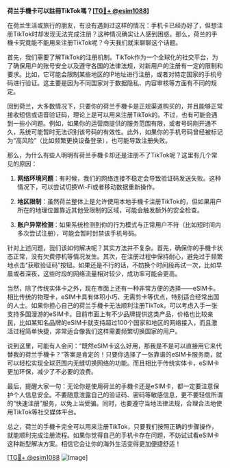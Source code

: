 **荷兰手機卡可以註冊TikTok嗎？[[TG💪+ @esim1088](https://t.me/s/esim1088)]**

在荷兰生活或旅行的朋友，有没有遇到过这样的情况：手机卡已经办好了，但想注册TikTok时却发现无法完成注册？这种情况确实让人感到困惑。那么，荷兰的手機卡究竟能不能用来注册TikTok呢？今天我们就来聊聊这个话题。

首先，我们需要了解TikTok的注册机制。TikTok作为一个全球化的社交平台，为了确保用户的账号安全以及遵守各国的法律法规，对新用户的注册有一定的限制和要求。比如，它可能会限制某些地区的IP地址进行注册，或者对特定国家的手机号码进行验证。这主要是因为不同国家对于数据隐私、内容审核等方面有不同的规定。

回到荷兰，大多数情况下，只要你的荷兰手機卡是正规渠道购买的，并且能够正常接收短信或语音验证码，理论上是可以用来注册TikTok的。不过，也有可能会遇到一些小问题。例如，如果你的运营商提供的服务范围有限，或者号码刚开通不久，系统可能暂时无法识别该号码的有效性。此外，如果你的手机号码曾经被标记为“高风险”（比如频繁更换设备登录），也可能导致注册失败。

那么，为什么有些人明明有荷兰手機卡却还是注册不了TikTok呢？这里有几个常见的原因：

1. **网络环境问题**：有时候，我们的网络连接不稳定会导致验证码发送失败。这种情况下，可以尝试切换Wi-Fi或者移动数据重新操作。
   
2. **地区限制**：虽然荷兰整体上是允许使用本地手機卡注册TikTok的，但如果用户所在的地理位置靠近其他受限制的区域，可能会触发额外的安全检查。
   
3. **账户异常检测**：如果系统检测到你的行为模式与正常用户不符（比如短时间内多次尝试注册），可能会暂时封禁该手机号码。

针对上述问题，我们该如何解决呢？其实方法并不复杂。首先，确保你的手機卡状态正常，没有欠费停机等情况发生。其次，在注册过程中保持耐心，避免过于频繁地点击“获取验证码”按钮。如果还是不行的话，不妨换个时间段再试一次，比如早晨或者深夜，这些时段的网络流量相对较少，成功率可能会更高。

当然，除了传统实体卡之外，现在市面上还有一种非常方便的选择——eSIM卡。相比传统的物理卡，eSIM卡具有体积小巧、无需剪卡等优点，特别适合经常出国的人士。如果你担心自己的荷兰手機卡无法顺利注册TikTok，可以考虑入手一张支持多国漫游的eSIM卡。目前市面上有不少品牌提供这类产品，价格也比较亲民，比如某知名品牌的eSIM卡就支持超过100个国家和地区的网络接入，而且激活过程简单快捷，非常适合像我们这样需要频繁切换国家的用户。

说到这里，可能有人会问：“既然eSIM卡这么好用，那我是不是可以直接用它来代替我的荷兰手機卡？”答案是肯定的！只要你选择了一张靠谱的eSIM卡服务商，就可以轻松实现全球范围内无缝切换网络的功能。而且相比于传统实体卡，eSIM卡更加环保，减少了不必要的浪费。

最后，提醒大家一句：无论你是使用荷兰的手機卡还是eSIM卡，都一定要注意保护个人信息安全。不要随意泄露自己的验证码、密码等敏感信息，更不要轻信所谓的“快速注册”服务，以免上当受骗。同时，也要遵守当地法律法规，合理合法地使用TikTok等社交媒体平台。

总之，荷兰的手機卡完全可以用来注册TikTok，只要我们按照正确的步骤操作，就能顺利完成注册流程。如果你觉得自己的手机卡存在问题，不妨试试看eSIM卡这种新型解决方案。相信它会让你的海外生活变得更加便捷舒适！

[[TG💪+ @esim1088](https://t.me/s/esim1088) ![Image](https://i.postimg.cc/4NQfJmqS/Snipaste-2025-05-13-00-14-12.png)]